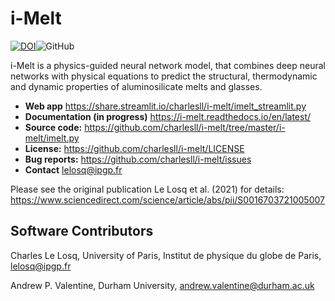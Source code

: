 # i-Melt

[![DOI](https://zenodo.org/badge/DOI/10.5281/zenodo.5342178.svg)](https://doi.org/10.5281/zenodo.5342178)![GitHub](https://img.shields.io/github/license/charlesll/imelt)

i-Melt is a physics-guided neural network model, that combines deep neural networks with physical equations to predict the structural, thermodynamic and dynamic properties of aluminosilicate melts and glasses.

- **Web app** https://share.streamlit.io/charlesll/i-melt/imelt_streamlit.py
- **Documentation (in progress)** https://i-melt.readthedocs.io/en/latest/
- **Source code:** https://github.com/charlesll/i-melt/tree/master/i-melt/imelt.py
- **License:** https://github.com/charlesll/i-melt/LICENSE
- **Bug reports:** https://github.com/charlesll/i-melt/issues
- **Contact** lelosq@ipgp.fr

Please see the original publication Le Losq et al. (2021) for details: https://www.sciencedirect.com/science/article/abs/pii/S0016703721005007

## Software Contributors

Charles Le Losq, University of Paris, Institut de physique du globe de Paris, lelosq@ipgp.fr

Andrew P. Valentine, Durham University, andrew.valentine@durham.ac.uk
